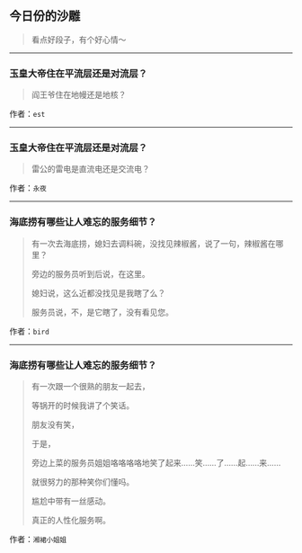 ## 今日份的沙雕

> 看点好段子，有个好心情～


 
---

### 玉皇大帝住在平流层还是对流层？

> 阎王爷住在地幔还是地核？


作者：`est`

---

### 玉皇大帝住在平流层还是对流层？

> 雷公的雷电是直流电还是交流电？


作者：`永夜`

---

### 海底捞有哪些让人难忘的服务细节？

> 有一次去海底捞，媳妇去调料碗，没找见辣椒酱，说了一句，辣椒酱在哪里？
> 
> 旁边的服务员听到后说，在这里。
> 
> 媳妇说，这么近都没找见是我瞎了么？
> 
> 服务员说，不，是它瞎了，没有看见您。


作者：`bird`

---

### 海底捞有哪些让人难忘的服务细节？

> 有一次跟一个很熟的朋友一起去，
> 
> 等锅开的时候我讲了个笑话。
> 
> 朋友没有笑，
> 
> 于是，
> 
> 旁边上菜的服务员姐姐咯咯咯咯地笑了起来……笑……了……起……来……
> 
> 就很努力的那种笑你们懂吗。
> 
> 尴尬中带有一丝感动。
> 
> 真正的人性化服务啊。


作者：`湘裙小姐姐`